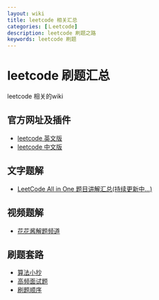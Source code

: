 ```yaml
---
layout: wiki
title: leetcode 相关汇总
categories: [Ｌeetcode]
description: leetcode 刷题之路
keywords: leetcode 刷题
---
```


leetcode 刷题汇总
================

leetcode 相关的wiki

## 官方网址及插件

* [leetcode 英文版](https://leetcode.com/)
* [leetcode 中文版](https://leetcode-cn.com/)

## 文字题解

* [LeetCode All in One 题目讲解汇总(持续更新中...)](https://www.cnblogs.com/grandyang/p/4606334.html)

## 视频题解

* [花花酱解题频道](https://zxi.mytechroad.com/blog/)

## 刷题套路

* [算法小抄](https://labuladong.gitee.io/algo/)
* [高频面试题](https://leetcode-solution-leetcode-pp.gitbook.io/leetcode-solution/)
* [刷题顺序](https://www.zhihu.com/question/36738189/answer/908664455)